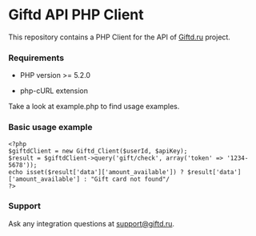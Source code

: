 Giftd API PHP Client
================

This repository contains a PHP Client for the API of [Giftd.ru](https://giftd.ru) project.

### Requirements

- PHP version >= 5.2.0

- php-cURL extension

Take a look at example.php to find usage examples.

### Basic usage example

    <?php
    $giftdClient = new Giftd_Client($userId, $apiKey);
    $result = $giftdClient->query('gift/check', array('token' => '1234-5678'));
    echo isset($result['data']['amount_available']) ? $result['data']['amount_available'] : "Gift card not found"/
    ?>

### Support

Ask any integration questions at support@giftd.ru.